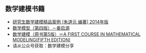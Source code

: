 ## 数学建模书籍
- [研究生数学建模精品案例 [朱道元 编著] 2014年版](https://mp.weixin.qq.com/s?__biz=MzI5MTY1MzU1Mg==&amp;mid=2247487303&amp;idx=1&amp;sn=a2bdb7260d6508655e5da4366817744a&amp;scene=19&token=57447911&lang=zh_CN#wechat_redirect)
- [数学模型（第四版）－姜启源](https://mp.weixin.qq.com/s?__biz=MzI5MTY1MzU1Mg==&amp;mid=2247487303&amp;idx=1&amp;sn=a2bdb7260d6508655e5da4366817744a&amp;scene=19&token=57447911&lang=zh_CN#wechat_redirect)
- [数学建模（原书第5版）＝A FIRST COURSE IN MATHEMATICAL MODELING(FIFTH EDITION)](https://mp.weixin.qq.com/s?__biz=MzI5MTY1MzU1Mg==&amp;mid=2247487303&amp;idx=1&amp;sn=a2bdb7260d6508655e5da4366817744a&amp;scene=19&token=57447911&lang=zh_CN#wechat_redirect)
- 请从公众号获取：数学建模分享

